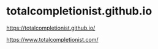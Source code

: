 # totalcompletionist.github.io

https://totalcompletionist.github.io/

https://www.totalcompletionist.com/
